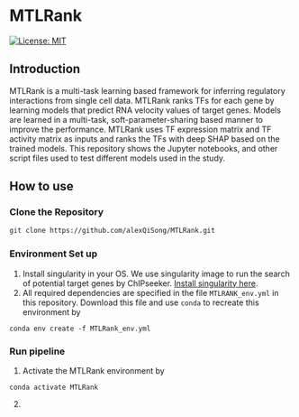 # MTLRank
[![License: MIT](https://img.shields.io/badge/License-MIT-yellow.svg)](https://opensource.org/licenses/MIT)

## Introduction
MTLRank is a multi-task learning based framework for inferring regulatory interactions from single cell data. MTLRank ranks TFs for each gene by learning models that predict RNA velocity values of target genes. Models are learned in a multi-task, soft-parameter-sharing based manner to improve the performance. MTLRank uses TF expression matrix and TF activity matrix as inputs and ranks the TFs with deep SHAP based on the trained models. This repository shows the Jupyter notebooks, and other script files used to test different models used in the study.

## How to use
### Clone the Repository
```bash
git clone https://github.com/alexQiSong/MTLRank.git
```
### Environment Set up
1. Install singularity in your OS. We use singularity image to run the search of potential target genes by ChIPseeker. [Install singularity here](https://docs.sylabs.io/guides/3.0/user-guide/installation.html).
2. All required dependencies are specified in the file `MTLRANK_env.yml` in this repository. Download this file and use `conda` to recreate this environment by
```shell
conda env create -f MTLRank_env.yml
```
### Run pipeline
1. Activate the MTLRank environment by
```shell
conda activate MTLRank
```
2.  
